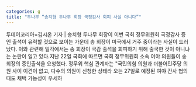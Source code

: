 ```yaml
---
categories: g
title: "두나무 “송치형 두나무 회장 국정감사 회피 사실 아니다”"
---
```

투데이코리아=김시온 기자 | 송치형 두나무 회장이 이번 국회 정무위원회 국정감사 증인 출석이 유력할 것으로 보이는 가운데 송 회장이 미국에서 거주 중이라는 사실이 드러났다. 이와 관련해 일각에서는 송 회장이 국감 출석을 회피하기 위해 출국한 것이 아니냐는 논란이 일고 있다.지난 22일 국회에 따르면 국회 정무위원회 소속 여야 의원들이 송 회장의 증인출석을 요청했다. 정무위 핵심 관계자는 "국민의힘 의원과 더불어민주당 의원 사이 이견이 없고, 다수의 의원이 신청한 상태라 오는 27일로 예정된 여야 간사 협의 때도 채택 가능성이 우세하